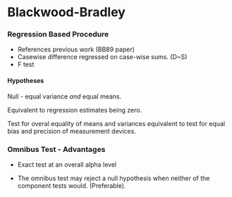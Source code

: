 Blackwood-Bradley
===============================

<!-----Page 13----------->
### Regression Based Procedure
- References previous work (BB89 paper)
- Casewise difference regressed on case-wise sums. (D~S)
- F test

#### Hypotheses

Null - equal variance *and* equal means.

Equivalent to regression estimates being zero.

Test for overal equality of means and variances equivalent to test for equal bias and precision of measurement devices.

<!-----Page 14----------->
### Omnibus Test - Advantages
- Exact test at an overall alpha level

- The omnibus test may reject a null hypothesis when neither of the component tests would. (Preferable).
